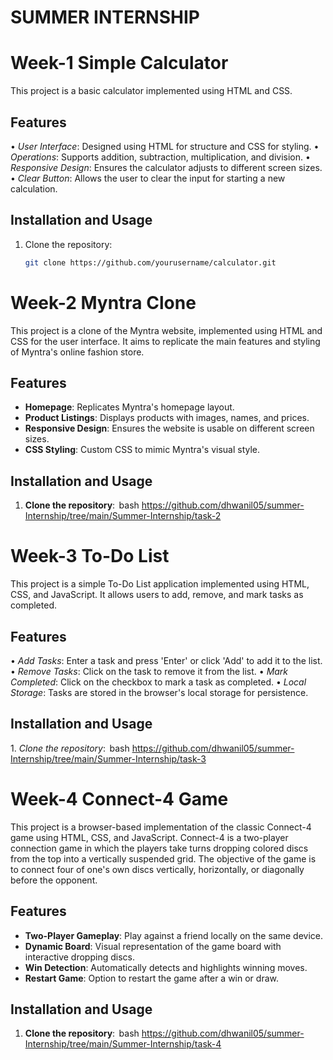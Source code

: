 # SUMMER INTERNSHIP
# Week-1 Simple Calculator

This project is a basic calculator implemented using HTML and CSS.

## Features

•⁠  ⁠*User Interface*: Designed using HTML for structure and CSS for styling.
•⁠  ⁠*Operations*: Supports addition, subtraction, multiplication, and division.
•⁠  ⁠*Responsive Design*: Ensures the calculator adjusts to different screen sizes.
•⁠  ⁠*Clear Button*: Allows the user to clear the input for starting a new calculation.

## Installation and Usage


1. Clone the repository:
   ```bash
   git clone https://github.com/yourusername/calculator.git


# Week-2 Myntra Clone

This project is a clone of the Myntra website, implemented using HTML and CSS for the user interface. It aims to replicate the main features and styling of Myntra's online fashion store.



## Features

- **Homepage**: Replicates Myntra's homepage layout.
- **Product Listings**: Displays products with images, names, and prices.
- **Responsive Design**: Ensures the website is usable on different screen sizes.
- **CSS Styling**: Custom CSS to mimic Myntra's visual style.

## Installation and Usage

1. **Clone the repository**:
    ⁠bash
   https://github.com/dhwanil05/summer-Internship/tree/main/Summer-Internship/task-2

# Week-3 To-Do List

This project is a simple To-Do List application implemented using HTML, CSS, and JavaScript. It allows users to add, remove, and mark tasks as completed.

## Features

•⁠  ⁠*Add Tasks*: Enter a task and press 'Enter' or click 'Add' to add it to the list.
•⁠  ⁠*Remove Tasks*: Click on the task to remove it from the list.
•⁠  ⁠*Mark Completed*: Click on the checkbox to mark a task as completed.
•⁠  ⁠*Local Storage*: Tasks are stored in the browser's local storage for persistence.

## Installation and Usage

1.⁠ ⁠*Clone the repository*:
   ⁠ bash
   https://github.com/dhwanil05/summer-Internship/tree/main/Summer-Internship/task-3

# Week-4 Connect-4 Game
This project is a browser-based implementation of the classic Connect-4 game using HTML, CSS, and JavaScript. Connect-4 is a two-player connection game in which the players take turns dropping colored discs from the top into a vertically suspended grid. The objective of the game is to connect four of one's own discs vertically, horizontally, or diagonally before the opponent.

## Features

- **Two-Player Gameplay**: Play against a friend locally on the same device.
- **Dynamic Board**: Visual representation of the game board with interactive dropping discs.
- **Win Detection**: Automatically detects and highlights winning moves.
- **Restart Game**: Option to restart the game after a win or draw.

## Installation and Usage

1. **Clone the repository**:
    ⁠bash
   https://github.com/dhwanil05/summer-Internship/tree/main/Summer-Internship/task-4

